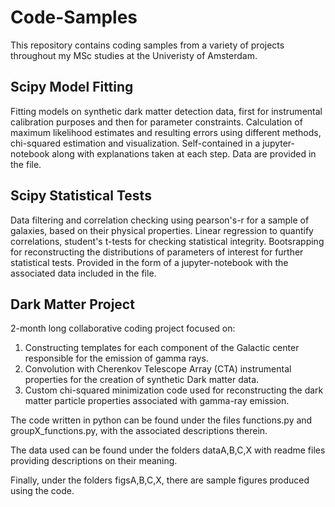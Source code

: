 # Code-Samples
This repository contains coding samples from a variety of projects throughout my MSc studies at the Univeristy of Amsterdam.

## Scipy Model Fitting
Fitting models on synthetic dark matter detection data, first for instrumental calibration purposes and then for parameter constraints.
Calculation of maximum likelihood estimates and resulting errors using different methods, chi-squared estimation and visualization.
Self-contained in a jupyter-notebook along with explanations taken at each step. Data are provided in the file.

## Scipy Statistical Tests
Data filtering and correlation checking using pearson's-r for a sample of galaxies, based on their physical properties. 
Linear regression to quantify correlations, student's t-tests for checking statistical integrity.
Bootsrapping for reconstructing the distributions of parameters of interest for further statistical tests.
Provided in the form of a jupyter-notebook with the associated data included in the file.

## Dark Matter Project
2-month long collaborative coding project focused on:
1) Constructing templates for each component of the Galactic center responsible for the emission of gamma rays.
2) Convolution with Cherenkov Telescope Array (CTA) instrumental properties for the creation of synthetic Dark matter data.
3) Custom chi-squared minimization code used for reconstructing the dark matter particle properties associated with gamma-ray emission.


The code written in python can be found under the files functions.py and groupX_functions.py,
with the associated descriptions therein.

The data used can be found under the folders dataA,B,C,X  with readme files providing descriptions on their meaning.

Finally, under the folders figsA,B,C,X, there are sample figures produced using the code.

